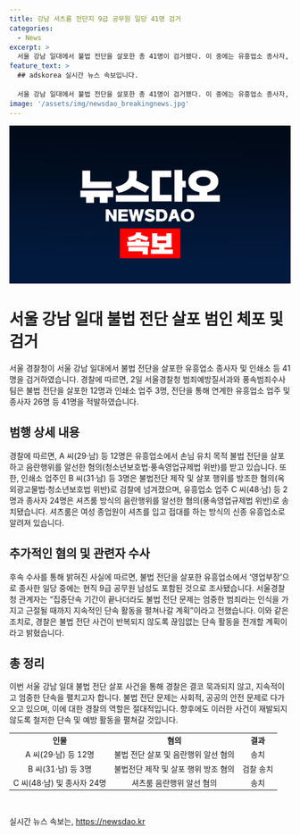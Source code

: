 ```yaml
---
title: 강남 셔츠룸 전단지 9급 공무원 일당 41명 검거
categories:
  - News
excerpt: >
  서울 강남 일대에서 불법 전단을 살포한 총 41명이 검거됐다. 이 중에는 유흥업소 종사자, 인쇄소 업주 등이 포함돼 있으며, 송치되거나 검찰에게 넘겨졌다. 이들은 청소년보호법, 풍속영업규제법 위반 등 다양한 혐의를 받고 있다. 또한, 수사를 통해 추가 공범 36명에 대해서는 검찰에 모두 불구속 송치됐는데, 이 가운데는 현직 9급 공무원도 포함돼 있다. 서울경찰청은 불법 전단 문제에 대해 계속해서 엄중한 대응을 하겠다고 밝혔다.
feature_text: >
  ## adskorea 실시간 뉴스 속보입니다.

  서울 강남 일대에서 불법 전단을 살포한 총 41명이 검거됐다. 이 중에는 유흥업소 종사자, 인쇄소 업주 등이 포함돼 있으며, 송치되거나 검찰에게 넘겨졌다. 이들은 청소년보호법, 풍속영업규제법 위반 등 다양한 혐의를 받고 있다. 또한, 수사를 통해 추가 공범 36명에 대해서는 검찰에 모두 불구속 송치됐는데, 이 가운데는 현직 9급 공무원도 포함돼 있다. 서울경찰청은 불법 전단 문제에 대해 계속해서 엄중한 대응을 하겠다고 밝혔다.
image: '/assets/img/newsdao_breakingnews.jpg'
---
```


<p><img src="/assets/img/newsdao_breakingnews.jpg" alt="adskorea 속보" /></p>

<h1 data-ke-size="size26">서울 강남 일대 불법 전단 살포 범인 체포 및 검거</h1>

<p data-ke-size="size16">서울 경찰청이 서울 강남 일대에서 불법 전단을 살포한 유흥업소 종사자 및 인쇄소 등 41명을 검거하였습니다. 경찰에 따르면, 2일 서울경찰청 범죄예방질서과와 풍속범죄수사팀은 불법 전단을 살포한 12명과 인쇄소 업주 3명, 전단을 통해 연계한 유흥업소 업주 및 종사자 26명 등 41명을 적발하였습니다. </p>

<h2 data-ke-size="size24">범행 상세 내용</h2>

<p data-ke-size="size16">경찰에 따르면, A 씨(29·남) 등 12명은 유흥업소에서 손님 유치 목적 불법 전단을 살포하고 음란행위를 알선한 혐의(청소년보호법·풍속영업규제법 위반)를 받고 있습니다. 또한, 인쇄소 업주인 B 씨(31·남) 등 3명은 불법전단 제작 및 살포 행위를 방조한 혐의(옥외광고물법·청소년보호법 위반)로 검찰에 넘겨졌으며, 유흥업소 업주 C 씨(48·남) 등 2명과 종사자 24명은 셔츠룸 방식의 음란행위를 알선한 혐의(풍속영업규제법 위반)로 송치됐습니다. 셔츠룸은 여성 종업원이 셔츠를 입고 접대를 하는 방식의 신종 유흥업소로 알려져 있습니다.</p>

<h2 data-ke-size="size24">추가적인 혐의 및 관련자 수사</h2>

<p data-ke-size="size16">후속 수사를 통해 밝혀진 사실에 따르면, 불법 전단을 살포한 유흥업소에서 ‘영업부장’으로 종사한 일당 중에는 현직 9급 공무원 남성도 포함된 것으로 조사됐습니다. 서울경찰청 관계자는 “집중단속 기간이 끝나더라도 불법 전단 문제는 엄중한 범죄라는 인식을 가지고 근절될 때까지 지속적인 단속 활동을 펼쳐나갈 계획”이라고 전했습니다. 이와 같은 조치로, 경찰은 불법 전단 사건이 반복되지 않도록 끊임없는 단속 활동을 전개할 계획이라고 밝혔습니다.</p>

<h2 data-ke-size="size24">총 정리</h2>

<p data-ke-size="size16">이번 서울 강남 일대 불법 전단 살포 사건을 통해 경찰은 결코 묵과되지 않고, 지속적이고 엄중한 단속을 펼치고자 합니다. 불법 전단 문제는 사회적, 공공의 안전 문제로 다가오고 있으며, 이에 대한 경찰의 역할은 절대적입니다. 향후에도 이러한 사건이 재발되지 않도록 철저한 단속 및 예방 활동을 펼쳐갈 것입니다.</p>

<table>
    <tbody>
        <tr>
            <td style="text-align: center; height: 17px;"><b>인물</b></td>
            <td style="text-align: center; height: 17px;"><b>혐의</b></td>
            <td style="text-align: center; height: 17px;"><b>결과</b></td>
        </tr>
        <tr>
            <td style="text-align: center; height: 17px;">A 씨(29·남) 등 12명</td>
            <td style="text-align: center; height: 17px;">불법 전단 살포 및 음란행위 알선 혐의</td>
            <td style="text-align: center; height: 17px;">송치</td>
        </tr>
        <tr>
            <td style="text-align: center; height: 17px;">B 씨(31·남) 등 3명</td>
            <td style="text-align: center; height: 17px;">불법전단 제작 및 살포 행위 방조 혐의</td>
            <td style="text-align: center; height: 17px;">검찰 송치</td>
        </tr>
        <tr>
            <td style="text-align: center; height: 17px;">C 씨(48·남) 및 종사자 24명</td>
            <td style="text-align: center; height: 17px;">셔츠룸 음란행위 알선 혐의</td>
            <td style="text-align: center; height: 17px;">송치</td>
        </tr>
    </tbody>
</table>

<p data-ke-size="size16">&nbsp;</p>
실시간 뉴스 속보는, <a href="https://newsdao.kr" rel="dofollow">https://newsdao.kr</a>


